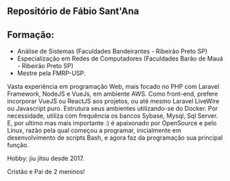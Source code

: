 ## Repositório de Fábio Sant'Ana
## Formação:

  * Análise de Sistemas (Faculdades Bandeirantes - Ribeirão Preto SP)
  * Especialização em Redes de Computadores (Faculdades Barão de Mauá - Ribeirão Preto SP)
  * Mestre pela FMRP-USP.

Vasta experiência em programação Web, mais focado no PHP com Laravel Framework, NodeJS e VueJs, em ambiente AWS. Como front-end, prefere incorporar VueJS  ou ReactJS aos projetos, ou até mesmo Laravel LiveWire ou Javascript puro. Estrutura seus ambientes utilizando-se do Docker. Por necessidade, utiliza com frequência os bancos Sybase, Mysql, Sql Server. E, por ultimo mas mais importante :) é apaixonado por OpenSource e pelo Linux, razão pela qual começou a programar, inicialmente em desenvolvimento de scripts Bash, e agora faz da programação sua principal função.

Hobby: jiu jitsu desde 2017. 

Cristão e Pai de 2 meninos!
